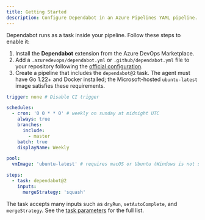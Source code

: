 ```yaml
---
title: Getting Started
description: Configure Dependabot in an Azure Pipelines YAML pipeline.
---
```


Dependabot runs as a task inside your pipeline. Follow these steps to enable it:

1. Install the **Dependabot** extension from the Azure DevOps Marketplace.
2. Add a `.azuredevops/dependabot.yml` or `.github/dependabot.yml` file to your repository following the [official configuration](https://docs.github.com/en/code-security/dependabot/working-with-dependabot/dependabot-options-reference).
3. Create a pipeline that includes the `dependabot@2` task. The agent must have Go 1.22+ and Docker installed; the Microsoft-hosted `ubuntu-latest` image satisfies these requirements.

```yaml
trigger: none # Disable CI trigger

schedules:
  - cron: '0 0 * * 0' # weekly on sunday at midnight UTC
    always: true
    branches:
      include:
        - master
    batch: true
    displayName: Weekly

pool:
  vmImage: 'ubuntu-latest' # requires macOS or Ubuntu (Windows is not supported)

steps:
  - task: dependabot@2
    inputs:
      mergeStrategy: 'squash'
```

The task accepts many inputs such as `dryRun`, `setAutoComplete`, and `mergeStrategy`. See the [task parameters](https://github.com/mburumaxwell/dependabot-azure-devops/blob/main/extensions/azure/README.md#task-parameters) for the full list.

